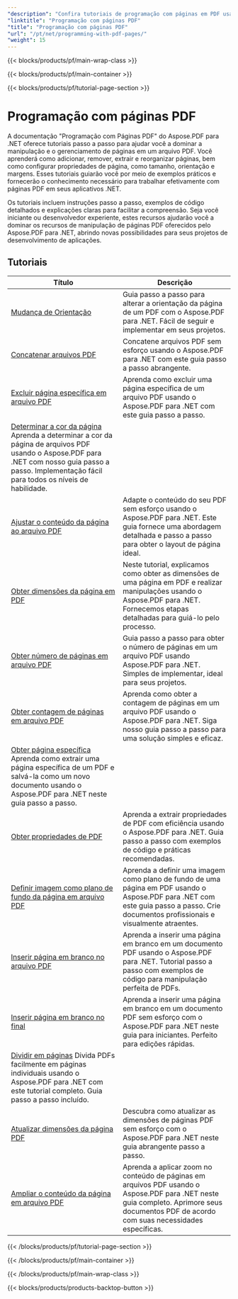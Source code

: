 ```yaml
---
"description": "Confira tutoriais de programação com páginas em PDF usando o Aspose.PDF para .NET. Aprenda a manipular e personalizar as páginas de arquivos PDF."
"linktitle": "Programação com páginas PDF"
"title": "Programação com páginas PDF"
"url": "/pt/net/programming-with-pdf-pages/"
"weight": 15
---
```


{{< blocks/products/pf/main-wrap-class >}}

{{< blocks/products/pf/main-container >}}

{{< blocks/products/pf/tutorial-page-section >}}

# Programação com páginas PDF

A documentação "Programação com Páginas PDF" do Aspose.PDF para .NET oferece tutoriais passo a passo para ajudar você a dominar a manipulação e o gerenciamento de páginas em um arquivo PDF. Você aprenderá como adicionar, remover, extrair e reorganizar páginas, bem como configurar propriedades de página, como tamanho, orientação e margens. Esses tutoriais guiarão você por meio de exemplos práticos e fornecerão o conhecimento necessário para trabalhar efetivamente com páginas PDF em seus aplicativos .NET.

Os tutoriais incluem instruções passo a passo, exemplos de código detalhados e explicações claras para facilitar a compreensão. Seja você iniciante ou desenvolvedor experiente, estes recursos ajudarão você a dominar os recursos de manipulação de páginas PDF oferecidos pelo Aspose.PDF para .NET, abrindo novas possibilidades para seus projetos de desenvolvimento de aplicações.

## Tutoriais
| Título | Descrição |
| --- | --- | 
| [Mudança de Orientação](./change-orientation/) | Guia passo a passo para alterar a orientação da página de um PDF com o Aspose.PDF para .NET. Fácil de seguir e implementar em seus projetos. |  
| [Concatenar arquivos PDF](./concatenate-pdf-files/) | Concatene arquivos PDF sem esforço usando o Aspose.PDF para .NET com este guia passo a passo abrangente. |  
| [Excluir página específica em arquivo PDF](./delete-particular-page/) | Aprenda como excluir uma página específica de um arquivo PDF usando o Aspose.PDF para .NET com este guia passo a passo. |  
| [Determinar a cor da página](./determine-page-color/) Aprenda a determinar a cor da página de arquivos PDF usando o Aspose.PDF para .NET com nosso guia passo a passo. Implementação fácil para todos os níveis de habilidade. |  
| [Ajustar o conteúdo da página ao arquivo PDF](./fit-page-contents/) | Adapte o conteúdo do seu PDF sem esforço usando o Aspose.PDF para .NET. Este guia fornece uma abordagem detalhada e passo a passo para obter o layout de página ideal. |  
| [Obter dimensões da página em PDF](./get-dimensions/) | Neste tutorial, explicamos como obter as dimensões de uma página em PDF e realizar manipulações usando o Aspose.PDF para .NET. Fornecemos etapas detalhadas para guiá-lo pelo processo. |  
| [Obter número de páginas em arquivo PDF](./get-number-of-pages/) | Guia passo a passo para obter o número de páginas em um arquivo PDF usando Aspose.PDF para .NET. Simples de implementar, ideal para seus projetos. |  
| [Obter contagem de páginas em arquivo PDF](./get-page-count/) | Aprenda como obter a contagem de páginas em um arquivo PDF usando o Aspose.PDF para .NET. Siga nosso guia passo a passo para uma solução simples e eficaz. |  
| [Obter página específica](./get-particular-page/) Aprenda como extrair uma página específica de um PDF e salvá-la como um novo documento usando o Aspose.PDF para .NET neste guia passo a passo. |  
| [Obter propriedades de PDF](./get-properties/) | Aprenda a extrair propriedades de PDF com eficiência usando o Aspose.PDF para .NET. Guia passo a passo com exemplos de código e práticas recomendadas. |  
| [Definir imagem como plano de fundo da página em arquivo PDF](./image-as-background/) | Aprenda a definir uma imagem como plano de fundo de uma página em PDF usando o Aspose.PDF para .NET com este guia passo a passo. Crie documentos profissionais e visualmente atraentes. |  
| [Inserir página em branco no arquivo PDF](./insert-empty-page/) | Aprenda a inserir uma página em branco em um documento PDF usando o Aspose.PDF para .NET. Tutorial passo a passo com exemplos de código para manipulação perfeita de PDFs. |  
| [Inserir página em branco no final](./insert-empty-page-at-end/) | Aprenda a inserir uma página em branco em um documento PDF sem esforço com o Aspose.PDF para .NET neste guia para iniciantes. Perfeito para edições rápidas. |  
| [Dividir em páginas](./split-to-pages/) Divida PDFs facilmente em páginas individuais usando o Aspose.PDF para .NET com este tutorial completo. Guia passo a passo incluído. |  
| [Atualizar dimensões da página PDF](./update-dimensions/) | Descubra como atualizar as dimensões de páginas PDF sem esforço com o Aspose.PDF para .NET neste guia abrangente passo a passo. |  
| [Ampliar o conteúdo da página em arquivo PDF](./zoom-to-page-contents/) | Aprenda a aplicar zoom no conteúdo de páginas em arquivos PDF usando o Aspose.PDF para .NET neste guia completo. Aprimore seus documentos PDF de acordo com suas necessidades específicas. |  

{{< /blocks/products/pf/tutorial-page-section >}}

{{< /blocks/products/pf/main-container >}}

{{< /blocks/products/pf/main-wrap-class >}}

{{< blocks/products/products-backtop-button >}}